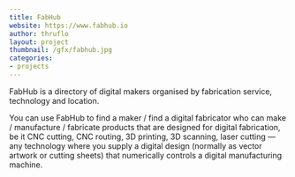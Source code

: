 ```yaml
---
title: FabHub
website: https://www.fabhub.io
author: thruflo
layout: project
thumbnail: /gfx/fabhub.jpg
categories:
- projects
---
```


FabHub is a directory of digital makers organised by fabrication service,
technology and location.

You can use FabHub to find a maker / find a digital fabricator who can make /
manufacture / fabricate products that are designed for digital fabrication, be it
CNC cutting, CNC routing, 3D printing, 3D scanning, laser cutting — any technology
where you supply a digital design (normally as vector artwork or cutting sheets)
that numerically controls a digital manufacturing machine.